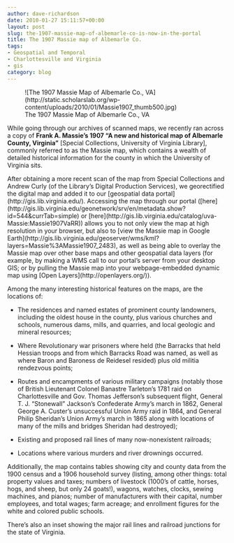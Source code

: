 ```yaml
---
author: dave-richardson
date: 2010-01-27 15:11:57+00:00
layout: post
slug: the-1907-massie-map-of-albemarle-co-is-now-in-the-portal
title: The 1907 Massie map of Albemarle Co.
tags:
- Geospatial and Temporal
- Charlottesville and Virginia
- gis
category: blog
---
```


<figure>
  ![The 1907 Massie Map of Albemarle Co., VA](http://static.scholarslab.org/wp-content/uploads/2010/01/Massie1907_thumb500.jpg)
  <figcaption>
 The 1907 Massie Map of Albemarle Co., VA
</figcaption>

</figure>

While going through our archives of scanned maps, we recently ran across a copy of **Frank A. Massie’s 1907 “A new and historical map of Albemarle County, Virginia”** [Special Collections, University of Virginia Library], commonly referred to as the Massie map, which contains a wealth of detailed historical information for the county in which the University of Virginia sits.

<!-- more -->After obtaining a more recent scan of the map from Special Collections and Andrew Curly (of the Library’s Digital Production Services), we georectified the digital map and added it to our [geospatial data portal](http://gis.lib.virginia.edu/). Accessing the map through our portal ([here](http://gis.lib.virginia.edu/geonetwork/srv/en/metadata.show?id=544&currTab=simple) or [here](http://gis.lib.virginia.edu/catalog/uva-Massie:Massie1907VaRR)) allows you to not only view the map at high resolution in your browser, but also to [view the Massie map in Google Earth](http://gis.lib.virginia.edu/geoserver/wms/kml?layers=Massie%3AMassie1907_2483), as well as being able to overlay the Massie map over other base maps and other geospatial data layers (for example, by making a WMS call to our portal’s server from your desktop GIS; or by pulling the Massie map into your webpage-embedded dynamic map using [Open Layers](http://openlayers.org/)).

Among the many interesting historical features on the maps, are the locations of:



	
  * The residences and named estates of prominent county landowners, including the oldest house in the county, plus various churches and schools, numerous dams, mills, and quarries, and local geologic and mineral resources;

	
  * Where Revolutionary war prisoners where held (the Barracks that held Hessian troops and from which Barracks Road was named, as well as where Baron and Baroness de Reidesel resided) plus old militia rendezvous points;

	
  * Routes and encampments of various military campaigns (notably those of British Lieutenant Colonel Banastre Tarleton’s 1781 raid on Charlottesville and Gov. Thomas Jefferson’s subsequent flight, General T. J. “Stonewall” Jackson’s Confederate Army’s march in 1862, General George A. Custer’s unsuccessful Union Army raid in 1864, and General Philip Sheridan’s Union Army’s march in 1865 along with locations of many of the mills and bridges Sheridan had destroyed);

	
  * Existing and proposed rail lines of many now-nonexistent railroads;

	
  * Locations where various murders and river drownings occurred.


Additionally, the map contains tables showing city and county data from the 1900 census and a 1906 household survey (listing, among other things: total property values and taxes; numbers of livestock (1000’s of cattle, horses, hogs, and sheep, but only 24 goats!), wagons, watches, clocks, sewing machines, and pianos; number of manufacturers with their capital, number employees, and total wages; farm acreage; and enrollment figures for the white and colored public schools.

There’s also an inset showing the major rail lines and railroad junctions for the state of Virginia.
